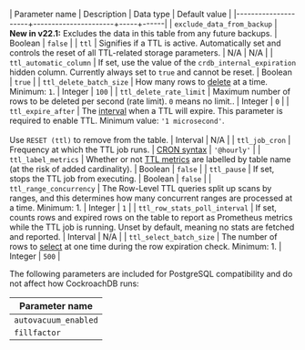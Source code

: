 | Parameter name      | Description | Data type | Default value |
|---------------------+----------------------+-----+------|
| `exclude_data_from_backup` | **New in v22.1:** Excludes the data in this table from any future backups. | Boolean | `false` |
| `ttl` | Signifies if a TTL is active. Automatically set and controls the reset of all TTL-related storage parameters. | N/A | N/A |
| `ttl_automatic_column` | If set, use the value of the `crdb_internal_expiration` hidden column. Currently always set to `true` and cannot be reset. | Boolean | `true` |
| `ttl_delete_batch_size` | How many rows to [delete](delete.html) at a time. Minimum: `1`. | Integer | `100` |
| `ttl_delete_rate_limit` | Maximum number of rows to be deleted per second (rate limit). `0` means no limit.. | Integer | `0` |
| `ttl_expire_after` | The [interval](interval.html) when a TTL will expire. This parameter is required to enable TTL. Minimum value: `'1 microsecond'`.<br/><br/>Use `RESET (ttl)` to remove from the table. | Interval | N/A |
| `ttl_job_cron` | Frequency at which the TTL job runs. | [CRON syntax](https://cron.help) | `'@hourly'` |
| `ttl_label_metrics` | Whether or not [TTL metrics](row-level-ttl.html#ttl-metrics) are labelled by table name (at the risk of added cardinality). | Boolean | `false` |
| `ttl_pause` | If set, stops the TTL job from executing. | Boolean | `false` |
| `ttl_range_concurrency` | The Row-Level TTL queries split up scans by ranges, and this determines how many concurrent ranges are processed at a time. Minimum: 1. | Integer | `1` |
| `ttl_row_stats_poll_interval` | If set, counts rows and expired rows on the table to report as Prometheus metrics while the TTL job is running. Unset by default, meaning no stats are fetched and reported. | Interval | N/A |
| `ttl_select_batch_size` | The number of rows to [select](select-clause.html) at one time during the row expiration check. Minimum: 1. | Integer | `500` |

The following parameters are included for PostgreSQL compatibility and do not affect how CockroachDB runs:

| Parameter name      |
|---------------------|
| `autovacuum_enabled`    |
| `fillfactor`   |
